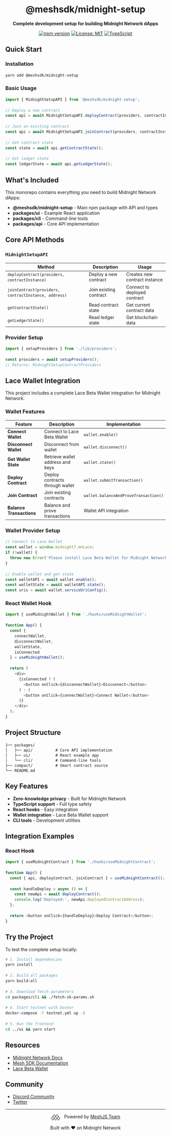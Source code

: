 <div align="center">
  <h1>@meshsdk/midnight-setup</h1>
  <p><strong>Complete development setup for building Midnight Network dApps</strong></p>
  
  [![npm version](https://img.shields.io/npm/v/@meshsdk/midnight-setup.svg)](https://www.npmjs.com/package/@meshsdk/midnight-setup)
  [![License: MIT](https://img.shields.io/badge/License-Apache2.0-yellow.svg)](https://opensource.org/licenses/Apache2.0)
  [![TypeScript](https://img.shields.io/badge/TypeScript-5.8-blue)](https://www.typescriptlang.org/)
</div>

## Quick Start

### Installation

```bash
yarn add @meshsdk/midnight-setup
```

### Basic Usage

```typescript
import { MidnightSetupAPI } from '@meshsdk/midnight-setup';

// Deploy a new contract
const api = await MidnightSetupAPI.deployContract(providers, contractInstance);

// Join an existing contract
const api = await MidnightSetupAPI.joinContract(providers, contractInstance, contractAddress);

// Get contract state
const state = await api.getContractState();

// Get ledger state
const ledgerState = await api.getLedgerState();
```

## What's Included

This monorepo contains everything you need to build Midnight Network dApps:

- **@meshsdk/midnight-setup** - Main npm package with API and types
- **packages/ui** - Example React application
- **packages/cli** - Command-line tools
- **packages/api** - Core API implementation

## Core API Methods

### `MidnightSetupAPI`

| Method | Description | Usage |
|--------|-------------|-------|
| `deployContract(providers, contractInstance)` | Deploy a new contract | Creates new contract instance |
| `joinContract(providers, contractInstance, address)` | Join existing contract | Connect to deployed contract |
| `getContractState()` | Read contract state | Get current contract data |
| `getLedgerState()` | Read ledger state | Get blockchain data |

### Provider Setup

```typescript
import { setupProviders } from './lib/providers';

const providers = await setupProviders();
// Returns: MidnightSetupContractProviders
```

## Lace Wallet Integration

This project includes a complete Lace Beta Wallet integration for Midnight Network:

### Wallet Features

| Feature | Description | Implementation |
|---------|-------------|----------------|
| **Connect Wallet** | Connect to Lace Beta Wallet | `wallet.enable()` |
| **Disconnect Wallet** | Disconnect from wallet | `wallet.disconnect()` |
| **Get Wallet State** | Retrieve wallet address and keys | `wallet.state()` |
| **Deploy Contract** | Deploy contracts through wallet | `wallet.submitTransaction()` |
| **Join Contract** | Join existing contracts | `wallet.balanceAndProveTransaction()` |
| **Balance Transactions** | Balance and prove transactions | Wallet API integration |

### Wallet Provider Setup

```typescript
// Connect to Lace Wallet
const wallet = window.midnight?.mnLace;
if (!wallet) {
  throw new Error('Please install Lace Beta Wallet for Midnight Network');
}

// Enable wallet and get state
const walletAPI = await wallet.enable();
const walletState = await walletAPI.state();
const uris = await wallet.serviceUriConfig();
```

### React Wallet Hook

```typescript
import { useMidnightWallet } from './hooks/useMidnightWallet';

function App() {
  const { 
    connectWallet, 
    disconnectWallet, 
    walletState, 
    isConnected 
  } = useMidnightWallet();
  
  return (
    <div>
      {isConnected ? (
        <button onClick={disconnectWallet}>Disconnect</button>
      ) : (
        <button onClick={connectWallet}>Connect Wallet</button>
      )}
    </div>
  );
}
```

## Project Structure

```
├── packages/
│   ├── api/          # Core API implementation
│   ├── ui/           # React example app
│   └── cli/          # Command-line tools
├── compact/          # Smart contract source
└── README.md
```

## Key Features

- **Zero-knowledge privacy** - Built for Midnight Network
- **TypeScript support** - Full type safety
- **React hooks** - Easy integration
- **Wallet integration** - Lace Beta Wallet support
- **CLI tools** - Development utilities

## Integration Examples

### React Hook

```typescript
import { useMidnightContract } from './hooks/useMidnightContract';

function App() {
  const { api, deployContract, joinContract } = useMidnightContract();
  
  const handleDeploy = async () => {
    const newApi = await deployContract();
    console.log('Deployed:', newApi.deployedContractAddress);
  };
  
  return <button onClick={handleDeploy}>Deploy Contract</button>;
}
```


## Try the Project

To test the complete setup locally:

```bash
# 1. Install dependencies
yarn install

# 2. Build all packages
yarn build:all

# 3. Download fetch parameters
cd packages/cli && ./fetch-zk-params.sh

# 4. Start testnet with Docker
docker-compose -f testnet.yml up -d

# 5. Run the frontend
cd ../ui && yarn start
```



## Resources

- [Midnight Network Docs](https://docs.midnight.network/)
- [Mesh SDK Documentation](https://meshjs.dev/)
- [Lace Beta Wallet](https://www.lace.io/)

## Community

- [Discord Community](https://discord.gg/meshjs)
- [Twitter](https://twitter.com/meshsdk)

---

<div align="center">
  <p><img src="packages/ui/public/mesh-logo.svg" alt="MeshJS Logo" width="30" height="20" style="vertical-align: middle; margin-right: 8px;" /> Powered by <a href="https://meshjs.dev/">MeshJS Team</a></p>
  <p>Built with ❤️ on Midnight Network</p>
</div>